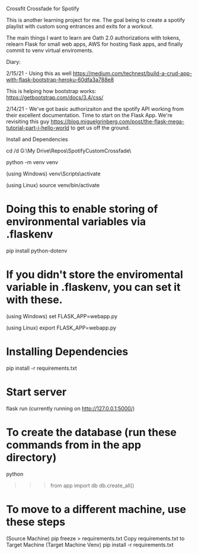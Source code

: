 Crossfit Crossfade for Spotify

This is another learning project for me.  The goal being to create a spotify playlist with custom song entrances and exits for a workout.

The main things I want to learn are Oath 2.0 authorizations with tokens, relearn Flask for small web apps, AWS for hosting flask apps, and finally commit to venv virtual enviroments.

Diary:

2/15/21 - Using this as well https://medium.com/technest/build-a-crud-app-with-flask-bootstrap-heroku-60dfa3a788e8

This is helping how bootstrap works: https://getbootstrap.com/docs/3.4/css/

2/14/21 - We've got basic authorizaiton and the spotify API working from their excellent documentation.  Time to start on the Flask App.  We're revisiting this guy https://blog.miguelgrinberg.com/post/the-flask-mega-tutorial-part-i-hello-world to get us off the ground.




Install and Dependencies

cd /d G:\My Drive\Repos\SpotifyCustomCrossfade\

python -m venv venv

(using Windows)
venv\Scripts\activate

(using Linux)
source venv/bin/activate

# Doing this to enable storing of environmental variables via .flaskenv
pip install python-dotenv

# If you didn't store the enviromental variable in .flaskenv, you can set it with these.
(using Windows)
set FLASK_APP=webapp.py

(using Linux)
export FLASK_APP=webapp.py

# Installing Dependencies
pip install -r requirements.txt

# Start server
flask run
(currently running on http://127.0.0.1:5000/)

# To create the database (run these commands from in the app directory)
python
>>> from app import db
>>> db.create_all()

# To move to a different machine, use these steps
(Source Machine) pip freeze > requirements.txt
Copy requirements.txt to Target Machine
(Target Machine Venv) pip install -r requirements.txt
